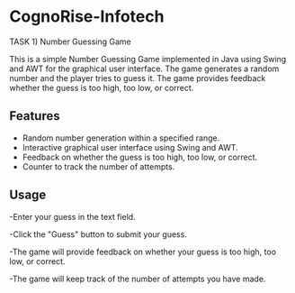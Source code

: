 # CognoRise-Infotech
TASK 1) Number Guessing Game


This is a simple Number Guessing Game implemented in Java using Swing and AWT for the graphical user interface. The game generates a random number and the player tries to guess it. The game provides feedback whether the guess is too high, too low, or correct.


## Features

- Random number generation within a specified range.
- Interactive graphical user interface using Swing and AWT.
- Feedback on whether the guess is too high, too low, or correct.
- Counter to track the number of attempts.

## Usage
-Enter your guess in the text field.

-Click the "Guess" button to submit your guess.

-The game will provide feedback on whether your guess is too high, too low, or correct.

-The game will keep track of the number of attempts you have made.
